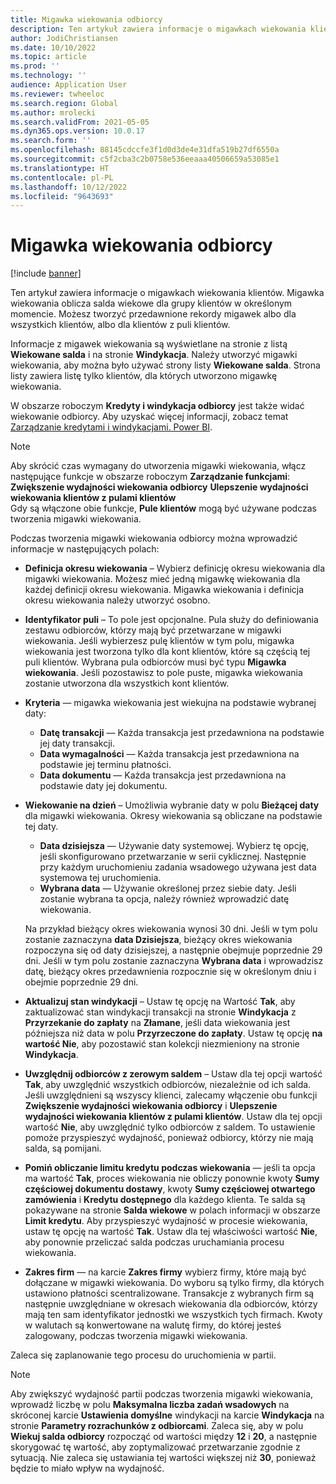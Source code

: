 ```yaml
---
title: Migawka wiekowania odbiorcy
description: Ten artykuł zawiera informacje o migawkach wiekowania klientów. Migawka wiekowania oblicza salda wiekowe dla grupy klientów w określonym momencie.
author: JodiChristiansen
ms.date: 10/10/2022
ms.topic: article
ms.prod: ''
ms.technology: ''
audience: Application User
ms.reviewer: twheeloc
ms.search.region: Global
ms.author: mrolecki
ms.search.validFrom: 2021-05-05
ms.dyn365.ops.version: 10.0.17
ms.search.form: ''
ms.openlocfilehash: 88145cdccfe3f1d0d3de4e31dfa519b27df6550a
ms.sourcegitcommit: c5f2cba3c2b0758e536eeaaa40506659a53085e1
ms.translationtype: HT
ms.contentlocale: pl-PL
ms.lasthandoff: 10/12/2022
ms.locfileid: "9643693"
---
```

# <a name="customer-aging-snapshots"></a>Migawka wiekowania odbiorcy

[!include [banner](../includes/banner.md)]

Ten artykuł zawiera informacje o migawkach wiekowania klientów. Migawka wiekowania oblicza salda wiekowe dla grupy klientów w określonym momencie. Możesz tworzyć przedawnione rekordy migawek albo dla wszystkich klientów, albo dla klientów z puli klientów.

Informacje z migawek wiekowania są wyświetlane na stronie z listą **Wiekowane salda** i na stronie **Windykacja**. Należy utworzyć migawki wiekowania, aby można było używać strony listy **Wiekowane salda**. Strona listy zawiera listę tylko klientów, dla których utworzono migawkę wiekowania.

W obszarze roboczym **Kredyty i windykacja odbiorcy** jest także widać wiekowanie odbiorcy. Aby uzyskać więcej informacji, zobacz temat [Zarządzanie kredytami i windykacjami. Power BI](credit-collections-power-bi.md).

> [!NOTE]
> Aby skrócić czas wymagany do utworzenia migawki wiekowania, włącz następujące funkcje w obszarze roboczym **Zarządzanie funkcjami**: **Zwiększenie wydajności wiekowania odbiorcy** 
> **Ulepszenie wydajności wiekowania klientów z pulami klientów**  
> Gdy są włączone obie funkcje, **Pule klientów** mogą być używane podczas tworzenia migawki wiekowania. 

Podczas tworzenia migawki wiekowania odbiorcy można wprowadzić informacje w następujących polach:

- **Definicja okresu wiekowania** – Wybierz definicję okresu wiekowania dla migawki wiekowania. Możesz mieć jedną migawkę wiekowania dla każdej definicji okresu wiekowania. Migawka wiekowania i definicja okresu wiekowania należy utworzyć osobno.
- **Identyfikator puli** – To pole jest opcjonalne. Pula służy do definiowania zestawu odbiorców, którzy mają być przetwarzane w migawki wiekowania. Jeśli wybierzesz pulę klientów w tym polu, migawka wiekowania jest tworzona tylko dla kont klientów, które są częścią tej puli klientów. Wybrana pula odbiorców musi być typu **Migawka wiekowania**. Jeśli pozostawisz to pole puste, migawka wiekowania zostanie utworzona dla wszystkich kont klientów.


- **Kryteria** — migawka wiekowania jest wiekujna na podstawie wybranej daty:

    - **Datę transakcji** — Każda transakcja jest przedawniona na podstawie jej daty transakcji.
    - **Data wymagalności** — Każda transakcja jest przedawniona na podstawie jej terminu płatności.
    - **Data dokumentu** — Każda transakcja jest przedawniona na podstawie daty jej dokumentu.

- **Wiekowanie na dzień** – Umożliwia wybranie daty w polu **Bieżącej daty** dla migawki wiekowania. Okresy wiekowania są obliczane na podstawie tej daty. 

    - **Data dzisiejsza** — Używanie daty systemowej. Wybierz tę opcję, jeśli skonfigurowano przetwarzanie w serii cyklicznej. Następnie przy każdym uruchomieniu zadania wsadowego używana jest data systemowa tej uruchomienia.
    - **Wybrana data** — Używanie określonej przez siebie daty. Jeśli zostanie wybrana ta opcja, należy również wprowadzić datę wiekowania.

   Na przykład bieżący okres wiekowania wynosi 30 dni. Jeśli w tym polu zostanie zaznaczyna **data Dzisiejsza**, bieżący okres wiekowania rozpoczyna się od daty dzisiejszej, a następnie obejmuje poprzednie 29 dni. Jeśli w tym polu zostanie zaznaczyna **Wybrana data** i wprowadzisz datę, bieżący okres przedawnienia rozpocznie się w określonym dniu i obejmie poprzednie 29 dni.

- **Aktualizuj stan windykacji** – Ustaw tę opcję na Wartość **Tak**, aby zaktualizować stan windykacji transakcji na stronie **Windykacja** z **Przyrzekanie do zapłaty** na **Złamane**, jeśli data wiekowania jest późniejsza niż data w polu **Przyrzeczone do zapłaty**. Ustaw tę opcję **na wartość Nie**, aby pozostawić stan kolekcji niezmieniony na stronie **Windykacja**.
- **Uwzględnij odbiorców z zerowym saldem** – Ustaw dla tej opcji wartość **Tak**, aby uwzględnić wszystkich odbiorców, niezależnie od ich salda. Jeśli uwzględnieni są wszyscy klienci, zalecamy włączenie obu funkcji **Zwiększenie wydajności wiekowania odbiorcy** i **Ulepszenie wydajności wiekowania klientów z pulami klientów**. Ustaw dla tej opcji wartość **Nie**, aby uwzględnić tylko odbiorców z saldem. To ustawienie pomoże przyspieszyć wydajność, ponieważ odbiorcy, którzy nie mają salda, są pomijani.
- **Pomiń obliczanie limitu kredytu podczas wiekowania** — jeśli ta opcja ma wartość **Tak**, proces wiekowania nie obliczy ponownie kwoty **Sumy częściowej dokumentu dostawy**, kwoty **Sumy częściowej otwartego zamówienia** i **Kredytu dostępnego** dla każdego klienta. Te salda są pokazywane na stronie **Salda wiekowe** w polach informacji w obszarze **Limit kredytu**. Aby przyspieszyć wydajność w procesie wiekowania, ustaw tę opcję na wartość **Tak**. Ustaw dla tej właściwości wartość **Nie**, aby ponownie przeliczać salda podczas uruchamiania procesu wiekowania. 
- **Zakres firm** — na karcie **Zakres firmy** wybierz firmy, które mają być dołączane w migawki wiekowania. Do wyboru są tylko firmy, dla których ustawiono płatności scentralizowane. Transakcje z wybranych firm są następnie uwzględniane w okresach wiekowania dla odbiorców, którzy mają ten sam identyfikator jednostki we wszystkich tych firmach. Kwoty w walutach są konwertowane na walutę firmy, do której jesteś zalogowany, podczas tworzenia migawki wiekowania.

Zaleca się zaplanowanie tego procesu do uruchomienia w partii.

> [!NOTE]
> Aby zwiększyć wydajność partii podczas tworzenia migawki wiekowania, wprowadź liczbę w polu **Maksymalna liczba zadań wsadowych** na skróconej karcie **Ustawienia domyślne** windykacji na karcie **Windykacja** na stronie **Parametry rozrachunków z odbiorcami**. Zaleca się, aby w polu **Wiekuj salda odbiorcy** rozpocząć od wartości między **12** i **20**, a następnie skorygować tę wartość, aby zoptymalizować przetwarzanie zgodnie z sytuacją. Nie zaleca się ustawiania tej wartości większej niż **30**, ponieważ będzie to miało wpływ na wydajność. 


